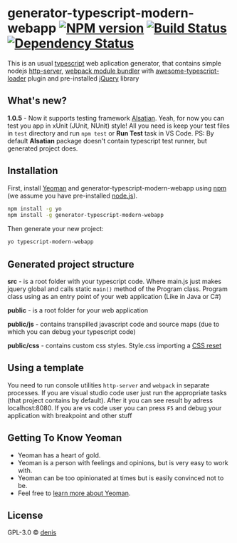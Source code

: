 # generator-typescript-modern-webapp [![NPM version][npm-image]][npm-url] [![Build Status][travis-image]][travis-url] [![Dependency Status][daviddm-image]][daviddm-url]
> 

This is an usual [typescript](https://www.typescriptlang.org/) web aplication generator, that contains simple nodejs [http-server](https://www.npmjs.com/package/http-server), [webpack module bundler](https://webpack.js.org/) with [awesome-typescript-loader](https://www.npmjs.com/package/shmawesome-typescript-loader) plugin and pre-installed [jQuery](https://jquery.com/) library

## What's new? 

**1.0.5** - Now it supports testing framework [Alsatian](https://github.com/alsatian-test/alsatian). Yeah, for now you can test you app in xUnit (JUnit, NUnit) style! All you need is keep your test files in ```test``` directory and run ```npm test``` or **Run Test** task in VS Code.
PS: By default **Alsatian** package doesn't contain typescript test runner, but generated project does.

## Installation

First, install [Yeoman](http://yeoman.io) and generator-typescript-modern-webapp using [npm](https://www.npmjs.com/) (we assume you have pre-installed [node.js](https://nodejs.org/)).

```bash
npm install -g yo
npm install -g generator-typescript-modern-webapp
```

Then generate your new project:

```bash
yo typescript-modern-webapp
```

## Generated project structure

**src** - is a root folder with your typescript code. Where main.js just makes jquery global and calls static ```main()``` method of the Program class. Program class using as an entry point of your web application (Like in Java or C#)

**public** - is a root folder for your web application

**public/js** - contains transpilled javascript code and source maps (due to which you can debug your typescript code)

**public/css** - contains custom css styles. Style.css importing a [CSS reset](https://meyerweb.com/eric/tools/css/reset/)

## Using a template
You need to run console utilities ```http-server``` and ```webpack``` in separate processes.
If you are visual studio code user just run the appropriate tasks (that project contains by default). After it you can see result by adress localhost:8080. If you are vs code user you can press ```F5``` and debug your application with breakpoint and other stuff

## Getting To Know Yeoman

 * Yeoman has a heart of gold.
 * Yeoman is a person with feelings and opinions, but is very easy to work with.
 * Yeoman can be too opinionated at times but is easily convinced not to be.
 * Feel free to [learn more about Yeoman](http://yeoman.io/).

## License

GPL-3.0 © [denis](https://github.com/Den163)


[npm-image]: https://badge.fury.io/js/generator-typescript-modern-webapp.svg
[npm-url]: https://npmjs.org/package/generator-typescript-modern-webapp
[travis-image]: https://travis-ci.org/Den163/generator-typescript-modern-webapp.svg?branch=master
[travis-url]: https://travis-ci.org/Den163/generator-typescript-modern-webapp
[daviddm-image]: https://david-dm.org/Den163/generator-typescript-modern-webapp.svg?theme=shields.io
[daviddm-url]: https://david-dm.org/Den163/generator-typescript-modern-webapp
